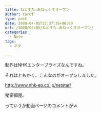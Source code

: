 ```yaml
---
title: ねとすた☆あねっくすオープン
author: tarof
type: post
date: 2008-04-05T12:37:36+00:00
url: /2008/04/05/ねとすた☆あねっくすオープン/
categories:
  - Note
tags:
  - ネタ

---
```

制作はNHKエンタープライズなんですね。
  
それはともかく、こんなのがオープンしました。
  
http://www.nhk-ep.co.jp/netstar/
  
秘密部屋。
  
っていうか動画ページのコメントがｗ